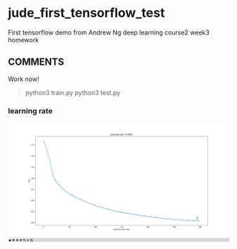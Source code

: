 # jude_first_tensorflow_test
First tensorflow demo from Andrew Ng deep learning course2 week3 homework
## COMMENTS
Work now!
> python3 train.py
> python3 test.py
### learning rate
![Learing rate](https://github.com/zhajio1988/jude_first_tensorflow_test/blob/master/images/lr0.png)
